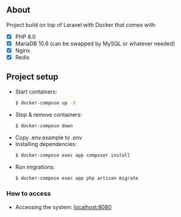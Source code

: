 ## About

Project build on top of Laravel with Docker that comes with:
- [x] PHP 8.0
- [x] MariaDB 10.6 (can be swapped by MySQL or whatever needed)
- [x] Nginx
- [x] Redis

## Project setup

- Start containers:
     ```sh
    $ docker-compose up -d
    ```
- Stop & remove containers:
    ```sh
    $ docker-compose down
    ```
- Copy .env.example to .env
- Installing dependencies:
    ```sh
    $ docker-compose exec app composer install
    ```
- Run migrations:
    ```sh
    $ docker-compose exec app php artisan migrate
    ```

### How to access

- Accessing the system: [localhost:8080](http://localhost:8080/)
